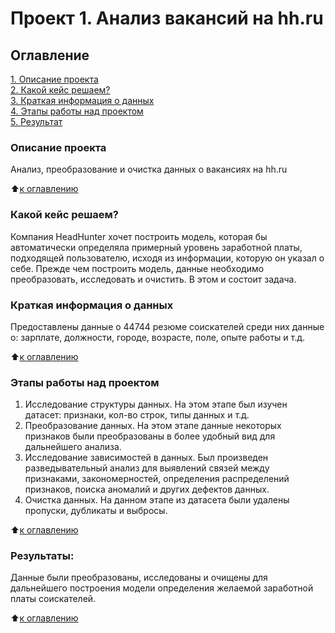# Проект 1. Анализ вакансий на hh.ru

## Оглавление  
[1. Описание проекта](https://github.com/ESPxtone/sf_data_science/tree/main/project_1/README.md#Описание-проекта)  
[2. Какой кейс решаем?](https://github.com/ESPxtone/sf_data_science/tree/main/project_1/README.md#Какой-кейс-решаем)  
[3. Краткая информация о данных](https://github.com/ESPxtone/sf_data_science/tree/main/project_1/README.md#Краткая-информация-о-данных)  
[4. Этапы работы над проектом](https://github.com/ESPxtone/sf_data_science/tree/main/project_1/README.md#Этапы-работы-над-проектом)  
[5. Результат](https://github.com/ESPxtone/sf_data_science/tree/main/project_1/README.md#Результаты)    


### Описание проекта    
Анализ, преобразование и очистка данных о вакансиях на hh.ru

:arrow_up:[к оглавлению](https://github.com/ESPxtone/sf_data_science/tree/main/project_1/README.md#Оглавление)


### Какой кейс решаем?    
Компания HeadHunter хочет построить модель, которая бы автоматически определяла примерный уровень заработной платы, подходящей пользователю, исходя из информации, которую он указал о себе. Прежде чем построить модель, данные необходимо преобразовать, исследовать и очистить. В этом и состоит задача.


### Краткая информация о данных
Предоставлены данные о 44744 резюме соискателей среди них данные о: зарплате, должности, городе, возрасте, поле, опыте работы и т.д.
  
:arrow_up:[к оглавлению](https://github.com/ESPxtone/sf_data_science/tree/main/project_1/README.md#Оглавление)


### Этапы работы над проектом  
1. Исследование структуры данных. На этом этапе был изучен датасет: признаки, кол-во строк, типы данных и т.д.
2. Преобразование данных. На этом этапе данные некоторых признаков были преобразованы в более удобный вид для дальнейшего анализа.
3. Исследование зависимостей в данных. Был произведен разведывательный анализ для выявлений связей между признаками, закономерностей, определения распределений признаков, поиска аномалий и других дефектов данных.
4. Очистка данных. На данном этапе из датасета были удалены пропуски, дубликаты и выбросы.

:arrow_up:[к оглавлению](https://github.com/ESPxtone/sf_data_science/tree/main/project_1/README.md#Оглавление)


### Результаты:  
Данные были преобразованы, исследованы и очищены для дальнейшего построения модели определения желаемой заработной платы соискателей.

:arrow_up:[к оглавлению](https://github.com/ESPxtone/sf_data_science/tree/main/project_1/README.md#Оглавление)




